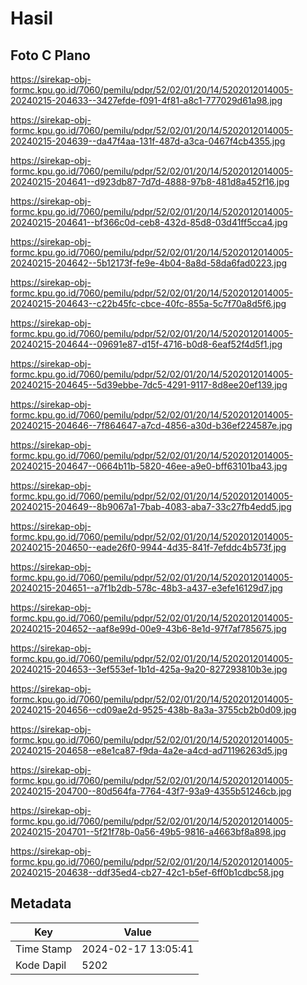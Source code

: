# Hasil

## Foto C Plano

https://sirekap-obj-formc.kpu.go.id/7060/pemilu/pdpr/52/02/01/20/14/5202012014005-20240215-204633--3427efde-f091-4f81-a8c1-777029d61a98.jpg

https://sirekap-obj-formc.kpu.go.id/7060/pemilu/pdpr/52/02/01/20/14/5202012014005-20240215-204639--da47f4aa-131f-487d-a3ca-0467f4cb4355.jpg

https://sirekap-obj-formc.kpu.go.id/7060/pemilu/pdpr/52/02/01/20/14/5202012014005-20240215-204641--d923db87-7d7d-4888-97b8-481d8a452f16.jpg

https://sirekap-obj-formc.kpu.go.id/7060/pemilu/pdpr/52/02/01/20/14/5202012014005-20240215-204641--bf366c0d-ceb8-432d-85d8-03d41ff5cca4.jpg

https://sirekap-obj-formc.kpu.go.id/7060/pemilu/pdpr/52/02/01/20/14/5202012014005-20240215-204642--5b12173f-fe9e-4b04-8a8d-58da6fad0223.jpg

https://sirekap-obj-formc.kpu.go.id/7060/pemilu/pdpr/52/02/01/20/14/5202012014005-20240215-204643--c22b45fc-cbce-40fc-855a-5c7f70a8d5f6.jpg

https://sirekap-obj-formc.kpu.go.id/7060/pemilu/pdpr/52/02/01/20/14/5202012014005-20240215-204644--09691e87-d15f-4716-b0d8-6eaf52f4d5f1.jpg

https://sirekap-obj-formc.kpu.go.id/7060/pemilu/pdpr/52/02/01/20/14/5202012014005-20240215-204645--5d39ebbe-7dc5-4291-9117-8d8ee20ef139.jpg

https://sirekap-obj-formc.kpu.go.id/7060/pemilu/pdpr/52/02/01/20/14/5202012014005-20240215-204646--7f864647-a7cd-4856-a30d-b36ef224587e.jpg

https://sirekap-obj-formc.kpu.go.id/7060/pemilu/pdpr/52/02/01/20/14/5202012014005-20240215-204647--0664b11b-5820-46ee-a9e0-bff63101ba43.jpg

https://sirekap-obj-formc.kpu.go.id/7060/pemilu/pdpr/52/02/01/20/14/5202012014005-20240215-204649--8b9067a1-7bab-4083-aba7-33c27fb4edd5.jpg

https://sirekap-obj-formc.kpu.go.id/7060/pemilu/pdpr/52/02/01/20/14/5202012014005-20240215-204650--eade26f0-9944-4d35-841f-7efddc4b573f.jpg

https://sirekap-obj-formc.kpu.go.id/7060/pemilu/pdpr/52/02/01/20/14/5202012014005-20240215-204651--a7f1b2db-578c-48b3-a437-e3efe16129d7.jpg

https://sirekap-obj-formc.kpu.go.id/7060/pemilu/pdpr/52/02/01/20/14/5202012014005-20240215-204652--aaf8e99d-00e9-43b6-8e1d-97f7af785675.jpg

https://sirekap-obj-formc.kpu.go.id/7060/pemilu/pdpr/52/02/01/20/14/5202012014005-20240215-204653--3ef553ef-1b1d-425a-9a20-827293810b3e.jpg

https://sirekap-obj-formc.kpu.go.id/7060/pemilu/pdpr/52/02/01/20/14/5202012014005-20240215-204656--cd09ae2d-9525-438b-8a3a-3755cb2b0d09.jpg

https://sirekap-obj-formc.kpu.go.id/7060/pemilu/pdpr/52/02/01/20/14/5202012014005-20240215-204658--e8e1ca87-f9da-4a2e-a4cd-ad71196263d5.jpg

https://sirekap-obj-formc.kpu.go.id/7060/pemilu/pdpr/52/02/01/20/14/5202012014005-20240215-204700--80d564fa-7764-43f7-93a9-4355b51246cb.jpg

https://sirekap-obj-formc.kpu.go.id/7060/pemilu/pdpr/52/02/01/20/14/5202012014005-20240215-204701--5f21f78b-0a56-49b5-9816-a4663bf8a898.jpg

https://sirekap-obj-formc.kpu.go.id/7060/pemilu/pdpr/52/02/01/20/14/5202012014005-20240215-204638--ddf35ed4-cb27-42c1-b5ef-6ff0b1cdbc58.jpg


## Metadata

| Key        | Value               |
| ---------- | ------------------- |
| Time Stamp | 2024-02-17 13:05:41 |
| Kode Dapil | 5202                |



